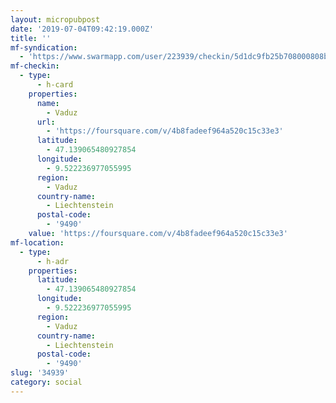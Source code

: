 ```yaml
---
layout: micropubpost
date: '2019-07-04T09:42:19.000Z'
title: ''
mf-syndication:
  - 'https://www.swarmapp.com/user/223939/checkin/5d1dc9fb25b708000808bbd7'
mf-checkin:
  - type:
      - h-card
    properties:
      name:
        - Vaduz
      url:
        - 'https://foursquare.com/v/4b8fadeef964a520c15c33e3'
      latitude:
        - 47.139065480927854
      longitude:
        - 9.522236977055995
      region:
        - Vaduz
      country-name:
        - Liechtenstein
      postal-code:
        - '9490'
    value: 'https://foursquare.com/v/4b8fadeef964a520c15c33e3'
mf-location:
  - type:
      - h-adr
    properties:
      latitude:
        - 47.139065480927854
      longitude:
        - 9.522236977055995
      region:
        - Vaduz
      country-name:
        - Liechtenstein
      postal-code:
        - '9490'
slug: '34939'
category: social
---
```

